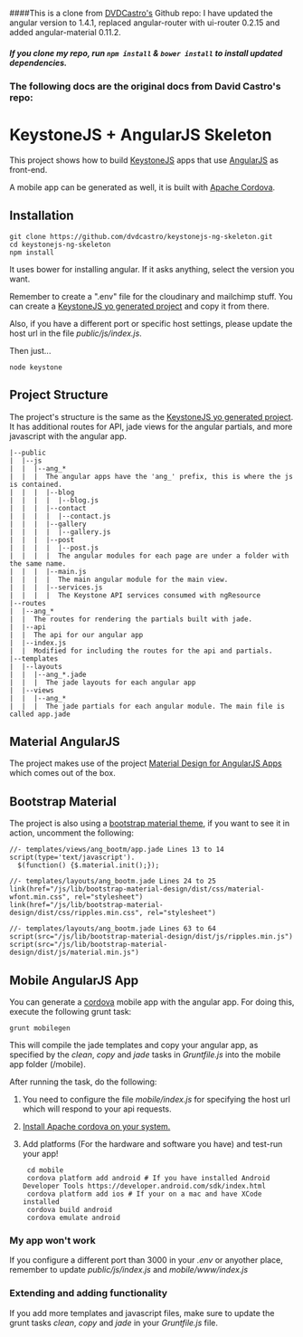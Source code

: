 ####This is a clone from <a href="https://github.com/dvdcastro">DVDCastro's</a> Github repo: I have updated the angular version to 1.4.1, replaced angular-router with ui-router 0.2.15 and added angular-material 0.11.2.

##### If you clone my repo, run `npm install` & `bower install` to install updated dependencies.

### The following docs are the original docs from David Castro's repo:

# KeystoneJS + AngularJS Skeleton

This project shows how to build [KeystoneJS](https://github.com/keystonejs/keystone) apps that use [AngularJS](https://angularjs.org) as front-end.

A mobile app can be generated as well, it is built with [Apache Cordova](http://cordova.apache.org/).

## Installation

    git clone https://github.com/dvdcastro/keystonejs-ng-skeleton.git
    cd keystonejs-ng-skeleton
    npm install

It uses bower for installing angular. If it asks anything, select the version you want.

Remember to create a ".env" file for the cloudinary and mailchimp stuff. You can create a [KeystoneJS yo generated project](https://github.com/keystonejs/generator-keystone) and copy it from there.

Also, if you have a different port or specific host settings, please update the host url in the file *public/js/index.js*.

Then just...

    node keystone

## Project Structure

The project's structure is the same as the [KeystoneJS yo generated project](https://github.com/keystonejs/generator-keystone). It has additional routes for API, jade views for the angular partials, and more javascript with the angular app.

    |--public
    |  |--js
    |  |  |--ang_*
    |  |  |  The angular apps have the 'ang_' prefix, this is where the js is contained.
    |  |  |  |--blog
    |  |  |  |  |--blog.js
    |  |  |  |--contact
    |  |  |  |  |--contact.js
    |  |  |  |--gallery
    |  |  |  |  |--gallery.js
    |  |  |  |--post
    |  |  |  |  |--post.js
    |  |  |  |  The angular modules for each page are under a folder with the same name.
    |  |  |  |--main.js
    |  |  |  |  The main angular module for the main view.
    |  |  |  |--services.js
    |  |  |  |  The Keystone API services consumed with ngResource
    |--routes
    |  |--ang_*
    |  |  The routes for rendering the partials built with jade.
    |  |--api
    |  |  The api for our angular app
    |  |--index.js
    |  |  Modified for including the routes for the api and partials.
    |--templates
    |  |--layouts
    |  |  |--ang_*.jade
    |  |  |  The jade layouts for each angular app
    |  |--views
    |  |  |--ang_*
    |  |  |  The jade partials for each angular module. The main file is called app.jade


## Material AngularJS

The project makes use of the project [Material Design for AngularJS Apps](https://github.com/angular/material) which comes out of the box.

## Bootstrap Material

The project is also using a [bootstrap material theme](http://fezvrasta.github.io/bootstrap-material-design/), if you want to see it in action, uncomment the following:

    //- templates/views/ang_bootm/app.jade Lines 13 to 14
    script(type='text/javascript').
      $(function() {$.material.init();});

    //- templates/layouts/ang_bootm.jade Lines 24 to 25
    link(href="/js/lib/bootstrap-material-design/dist/css/material-wfont.min.css", rel="stylesheet")
    link(href="/js/lib/bootstrap-material-design/dist/css/ripples.min.css", rel="stylesheet")

    //- templates/layouts/ang_bootm.jade Lines 63 to 64
    script(src="/js/lib/bootstrap-material-design/dist/js/ripples.min.js")
    script(src="/js/lib/bootstrap-material-design/dist/js/material.min.js")

## Mobile AngularJS App

You can generate a [cordova](http://cordova.apache.org/) mobile app with the angular app. For doing this, execute the following grunt task:

    grunt mobilegen

This will compile the jade templates and copy your angular app, as specified by the *clean*, *copy* and *jade* tasks in *Gruntfile.js* into the mobile app folder (/mobile).

After running the task, do the following:

1. You need to configure the file *mobile/index.js* for specifying the host url which will respond to your api requests.
2. [Install Apache cordova on your system.](http://cordova.apache.org/docs/en/edge/guide_cli_index.md.html)
3. Add platforms (For the hardware and software you have) and test-run your app!

        cd mobile
        cordova platform add android # If you have installed Android Developer Tools https://developer.android.com/sdk/index.html
        cordova platform add ios # If your on a mac and have XCode installed
        cordova build android
        cordova emulate android

### My app won't work

If you configure a different port than 3000 in your *.env* or anyother place, remember to update *public/js/index.js* and *mobile/www/index.js*

### Extending and adding functionality

If you add more templates and javascript files, make sure to update the grunt tasks *clean*, *copy* and *jade* in your *Gruntfile.js* file.
